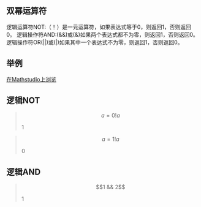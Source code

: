 ## 双幂运算符

逻辑运算符NOT:（！）是一元运算符，如果表达式等于0，则返回1，否则返回0。
逻辑操作符AND:(&&)或(&)如果两个表达式都不为零，则返回1，否则返回0。
逻辑操作符OR(||)或(|)如果其中一个表达式不为零，则返回1，否则返回0。

## 举例

[在Mathstudio上浏览](http://mathstud.io/?input[0]=YT0wDQohYQ%3D%3D&input[1]=YT0xDQohYQ%3D%3D&input[2]=MSAmJiAy&input[3]=MSAmJiAw&input[4]=MSB8fCAy&input[5]=MSB8fCAw)


## 逻辑NOT

> ```math
> a=0
> !a
> ```
>
> $1$

> ```math
> a=1
> !a
> ```
>
> $0$

## 逻辑AND

> ```math
> 1 && 2
> ```
>
> $1$